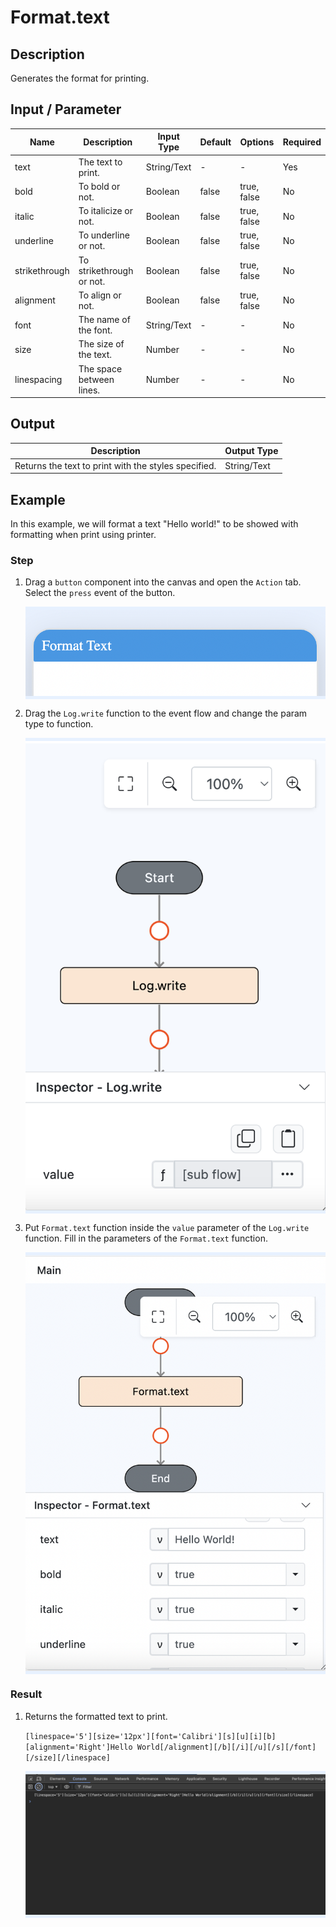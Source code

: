 # Format.text

## Description

Generates the format for printing.

## Input / Parameter

| Name          | Description              | Input Type  | Default | Options     | Required |
| ------------- | ------------------------ | ----------- | ------- | ----------- | -------- |
| text          | The text to print.       | String/Text | -       | -           | Yes      |
| bold          | To bold or not.          | Boolean     | false   | true, false | No       |
| italic        | To italicize or not.     | Boolean     | false   | true, false | No       |
| underline     | To underline or not.     | Boolean     | false   | true, false | No       |
| strikethrough | To strikethrough or not. | Boolean     | false   | true, false | No       |
| alignment     | To align or not.         | Boolean     | false   | true, false | No       |
| font          | The name of the font.    | String/Text | -       | -           | No       |
| size          | The size of the text.    | Number      | -       | -           | No       |
| linespacing   | The space between lines. | Number      | -       | -           | No       |

## Output

| Description                                          | Output Type |
| ---------------------------------------------------- | ----------- |
| Returns the text to print with the styles specified. | String/Text |

## Example

In this example, we will format a text "Hello world!" to be showed with formatting when print using printer.

### Step

1. Drag a `button` component into the canvas and open the `Action` tab. Select the `press` event of the button.
   
    <div style="display:flex; align-items:center; justify-content:center; background-color: #E7F1FF;">
        <img src="./formatText-step-1.png"
        style="width: 100%; padding: 5px;"/>
    </div>

2. Drag the `Log.write` function to the event flow and change the param type to function.
   
    <div style="display:flex; align-items:center; justify-content:center; background-color: #E7F1FF;">
        <img src="./formatText-step-2.png"
        style="width: 100%; padding: 5px;"/>
    </div>

3. Put `Format.text` function inside the `value` parameter of the `Log.write` function. Fill in the parameters of the `Format.text` function.
   
    <div style="display:flex; align-items:center; justify-content:center; background-color: #E7F1FF;">
        <img src="./formatText-step-3.png"
        style="width: 100%; padding: 5px;"/>
    </div>

### Result

1. Returns the formatted text to print. 

   `[linespace='5'][size='12px'][font='Calibri'][s][u][i][b][alignment='Right']Hello World[/alignment][/b][/i][/u][/s][/font][/size][/linespace]`
    <div style="display:flex; align-items:center; justify-content:center; background-color: #E7F1FF;">
        <img src="./formatText-result.png"
        style="width: 100%; padding: 5px;"/>
    </div>